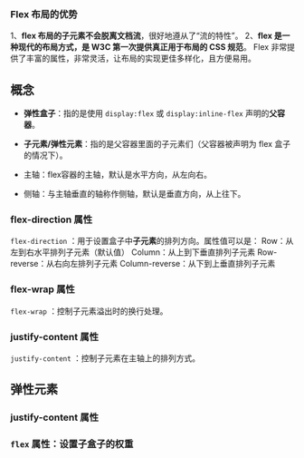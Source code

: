 ### Flex 布局的优势
1、**flex 布局的子元素不会脱离文档流**，很好地遵从了“流的特性”。
2、**flex 是一种现代的布局方式，是 W3C 第一次提供真正用于布局的 CSS 规范**。 Flex 非常提供了丰富的属性，非常灵活，让布局的实现更佳多样化，且方便易用。

## 概念
-   **弹性盒子**：指的是使用 `display:flex` 或 `display:inline-flex` 声明的**父容器**。
    
-   **子元素/弹性元素**：指的是父容器里面的子元素们（父容器被声明为 flex 盒子的情况下）。

-   主轴：flex容器的主轴，默认是水平方向，从左向右。
    
-   侧轴：与主轴垂直的轴称作侧轴，默认是垂直方向，从上往下。

###   flex-direction 属性
`flex-direction` ：用于设置盒子中**子元素**的排列方向。属性值可以是：
Row：从左到右水平排列子元素（默认值）
Column：从上到下垂直排列子元素
Row-reverse：从右向左排列子元素
Column-reverse：从下到上垂直排列子元素

### flex-wrap 属性
`flex-wrap` ：控制子元素溢出时的换行处理。

### justify-content 属性
`justify-content` ：控制子元素在主轴上的排列方式。

## 弹性元素

###  justify-content 属性

### `flex` 属性：设置子盒子的权重